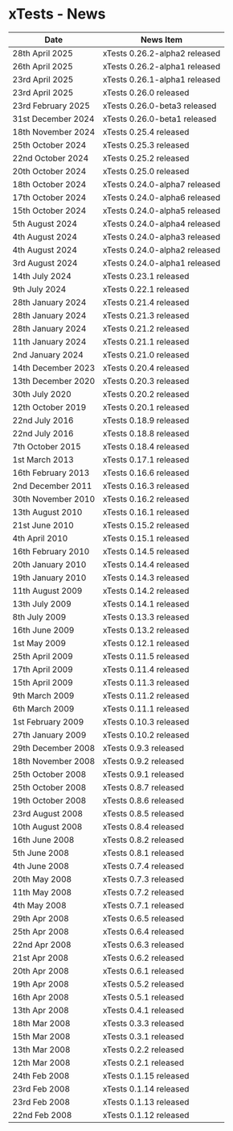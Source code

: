 # xTests - News

| Date                  | News Item                       |
| --------------------- | ------------------------------- |
| 28th April 2025       |   xTests 0.26.2-alpha2 released |
| 26th April 2025       |   xTests 0.26.2-alpha1 released |
| 23rd April 2025       |   xTests 0.26.1-alpha1 released |
| 23rd April 2025       |   xTests 0.26.0 released        |
| 23rd February 2025    |   xTests 0.26.0-beta3 released  |
| 31st December 2024    |   xTests 0.26.0-beta1 released  |
| 18th November 2024    |   xTests 0.25.4 released        |
| 25th October 2024     |   xTests 0.25.3 released        |
| 22nd October 2024     |   xTests 0.25.2 released        |
| 20th October 2024     |   xTests 0.25.0 released        |
| 18th October 2024     |   xTests 0.24.0-alpha7 released |
| 17th October 2024     |   xTests 0.24.0-alpha6 released |
| 15th October 2024     |   xTests 0.24.0-alpha5 released |
| 5th August 2024       |   xTests 0.24.0-alpha4 released |
| 4th August 2024       |   xTests 0.24.0-alpha3 released |
| 4th August 2024       |   xTests 0.24.0-alpha2 released |
| 3rd August 2024       |   xTests 0.24.0-alpha1 released |
| 14th July 2024        |   xTests 0.23.1 released        |
| 9th July 2024         |   xTests 0.22.1 released        |
| 28th January 2024     |   xTests 0.21.4 released        |
| 28th January 2024     |   xTests 0.21.3 released        |
| 28th January 2024     |   xTests 0.21.2 released        |
| 11th January 2024     |   xTests 0.21.1 released        |
| 2nd January 2024      |   xTests 0.21.0 released        |
| 14th December 2023    |   xTests 0.20.4 released        |
| 13th December 2020    |   xTests 0.20.3 released        |
| 30th July 2020        |   xTests 0.20.2 released        |
| 12th October 2019     |   xTests 0.20.1 released        |
| 22nd July 2016        |   xTests 0.18.9 released        |
| 22nd July 2016        |   xTests 0.18.8 released        |
| 7th October 2015      |   xTests 0.18.4 released        |
| 1st March 2013        |   xTests 0.17.1 released        |
| 16th February 2013    |   xTests 0.16.6 released        |
| 2nd December 2011     |   xTests 0.16.3 released        |
| 30th November 2010    |   xTests 0.16.2 released        |
| 13th August 2010      |   xTests 0.16.1 released        |
| 21st June 2010        |   xTests 0.15.2 released        |
| 4th April 2010        |   xTests 0.15.1 released        |
| 16th February 2010    |   xTests 0.14.5 released        |
| 20th January 2010     |   xTests 0.14.4 released        |
| 19th January 2010     |   xTests 0.14.3 released        |
| 11th August 2009      |   xTests 0.14.2 released        |
| 13th July 2009        |   xTests 0.14.1 released        |
| 8th July 2009         |   xTests 0.13.3 released        |
| 16th June 2009        |   xTests 0.13.2 released        |
| 1st May 2009          |   xTests 0.12.1 released        |
| 25th April 2009       |   xTests 0.11.5 released        |
| 17th April 2009       |   xTests 0.11.4 released        |
| 15th April 2009       |   xTests 0.11.3 released        |
| 9th March 2009        |   xTests 0.11.2 released        |
| 6th March 2009        |   xTests 0.11.1 released        |
| 1st February 2009     |   xTests 0.10.3 released        |
| 27th January 2009     |   xTests 0.10.2 released        |
| 29th December 2008    |   xTests 0.9.3 released         |
| 18th November 2008    |   xTests 0.9.2 released         |
| 25th October 2008     |   xTests 0.9.1 released         |
| 25th October 2008     |   xTests 0.8.7 released         |
| 19th October 2008     |   xTests 0.8.6 released         |
| 23rd August 2008      |   xTests 0.8.5 released         |
| 10th August 2008      |   xTests 0.8.4 released         |
| 16th June 2008        |   xTests 0.8.2 released         |
| 5th June 2008         |   xTests 0.8.1 released         |
| 4th June 2008         |   xTests 0.7.4 released         |
| 20th May 2008         |   xTests 0.7.3 released         |
| 11th May 2008         |   xTests 0.7.2 released         |
| 4th May 2008          |   xTests 0.7.1 released         |
| 29th Apr 2008         |   xTests 0.6.5 released         |
| 25th Apr 2008         |   xTests 0.6.4 released         |
| 22nd Apr 2008         |   xTests 0.6.3 released         |
| 21st Apr 2008         |   xTests 0.6.2 released         |
| 20th Apr 2008         |   xTests 0.6.1 released         |
| 19th Apr 2008         |   xTests 0.5.2 released         |
| 16th Apr 2008         |   xTests 0.5.1 released         |
| 13th Apr 2008         |   xTests 0.4.1 released         |
| 18th Mar 2008         |   xTests 0.3.3 released         |
| 15th Mar 2008         |   xTests 0.3.1 released         |
| 13th Mar 2008         |   xTests 0.2.2 released         |
| 12th Mar 2008         |   xTests 0.2.1 released         |
| 24th Feb 2008         |   xTests 0.1.15 released        |
| 23rd Feb 2008         |   xTests 0.1.14 released        |
| 23rd Feb 2008         |   xTests 0.1.13 released        |
| 22nd Feb 2008         |   xTests 0.1.12 released        |


<!-- ########################### end of file ########################### -->

